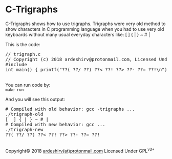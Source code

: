 # C-Trigraphs

C-Trigraphs shows how to use trigraphs. Trigraphs were very old method to show characters in C programming language when you had to use very old keyboards without many usual everyday characters like: [  ] { | } ~ # |

This is the code:
<pre>
// trigraph.c
// Copyright (c) 2018 ardeshirv@protonmail.com, Licensed Under GPLv3+
#include <stdio.h>
int main() { printf("??( ??/ ??) ??< ??! ??> ??- ??= ??!\n"); }
</pre>
<br/>
You can run code by:
<code>
make run
</code>

And you will see this output:
<pre>
# Compiled with old behavior: gcc -trigraphs ...
./trigraph-old
[  ] { | } ~ # |
# Compiled with new behavior: gcc ...
./trigraph-new
??( ??/ ??) ??< ??! ??> ??- ??= ??!
</pre>
<br/>
Copyright&copy; 2018 <a href="mailto:ardeshirv@protonmail.com" target="_blank">ardeshirv(at)protonmail.com</a> Licensed Under GPL<sup>v3+</sup>
